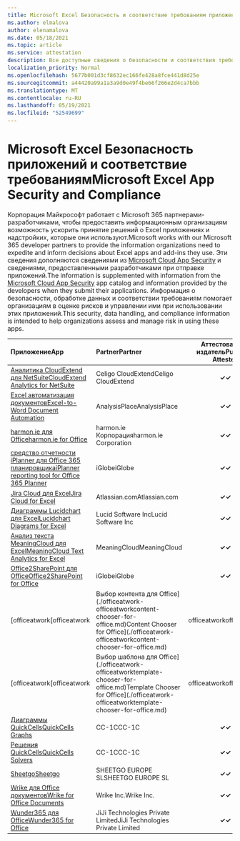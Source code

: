 ```yaml
---
title: Microsoft Excel Безопасность и соответствие требованиям приложения — все приложения
ms.author: elmalova
author: elenamalova
ms.date: 05/18/2021
ms.topic: article
ms.service: attestation
description: Все доступные сведения о безопасности и соответствия требованиям для всех Microsoft Excel приложений.
localization_priority: Normal
ms.openlocfilehash: 5677b001d3cf8632ec166fe428a8fce441d8d25e
ms.sourcegitcommit: a44420a99a1a3a9d0e49f4be66f266e2d4ca7bbb
ms.translationtype: MT
ms.contentlocale: ru-RU
ms.lasthandoff: 05/19/2021
ms.locfileid: "52549699"
---
```

# <a name="microsoft-excel-app-security-and-compliance"></a><span data-ttu-id="c8ccb-103">Microsoft Excel Безопасность приложений и соответствие требованиям</span><span class="sxs-lookup"><span data-stu-id="c8ccb-103">Microsoft Excel App Security and Compliance</span></span>

<span data-ttu-id="c8ccb-104">Корпорация Майкрософт работает с Microsoft 365 партнерами-разработчиками, чтобы предоставить информационным организациям возможность ускорить принятие решений о Excel приложениях и надстройких, которые они используют.</span><span class="sxs-lookup"><span data-stu-id="c8ccb-104">Microsoft works with our Microsoft 365 developer partners to provide the information organizations need to expedite and inform decisions about Excel apps and add-ins they use.</span></span> <span data-ttu-id="c8ccb-105">Эти сведения дополняются сведениями из [Microsoft Cloud App Security](https://www.microsoft.com/en-us/enterprise-mobility-security/cloud-app-security) и сведениями, предоставленными разработчиками при отправке приложений.</span><span class="sxs-lookup"><span data-stu-id="c8ccb-105">The information is supplemented with information from the [Microsoft Cloud App Security](https://www.microsoft.com/en-us/enterprise-mobility-security/cloud-app-security) app catalog and information provided by the developers when they submit their applications.</span></span> <span data-ttu-id="c8ccb-106">Информация о безопасности, обработке данных и соответствии требованиям помогает организациям в оценке рисков и управлении ими при использовании этих приложений.</span><span class="sxs-lookup"><span data-stu-id="c8ccb-106">This security, data handling, and compliance information is intended to help organizations assess and manage risk in using these apps.</span></span>

| <span data-ttu-id="c8ccb-107">**Приложение**</span><span class="sxs-lookup"><span data-stu-id="c8ccb-107">**App**</span></span> | <span data-ttu-id="c8ccb-108">**Partner**</span><span class="sxs-lookup"><span data-stu-id="c8ccb-108">**Partner**</span></span> | <span data-ttu-id="c8ccb-109">**Аттестованный издатель**</span><span class="sxs-lookup"><span data-stu-id="c8ccb-109">**Publisher Attested**</span></span> | <span data-ttu-id="c8ccb-110">**Сертифицировано**</span><span class="sxs-lookup"><span data-stu-id="c8ccb-110">**Certified**</span></span> |
|:--------|:------------|:----------------------:|:-------------:|
| [<span data-ttu-id="c8ccb-111">Аналитика CloudExtend для NetSuite</span><span class="sxs-lookup"><span data-stu-id="c8ccb-111">CloudExtend Analytics for NetSuite</span></span>](./celigo-cloudextend-analytics-for-netsuite.md) | <span data-ttu-id="c8ccb-112">Celigo CloudExtend</span><span class="sxs-lookup"><span data-stu-id="c8ccb-112">Celigo CloudExtend</span></span> | <span data-ttu-id="c8ccb-113">**✓**</span><span class="sxs-lookup"><span data-stu-id="c8ccb-113">**✓**</span></span> |  |
| [<span data-ttu-id="c8ccb-114">Excel автоматизация документов</span><span class="sxs-lookup"><span data-stu-id="c8ccb-114">Excel-to-Word Document Automation</span></span>](./analysisplace-excel-to-word-document-automation.md) | <span data-ttu-id="c8ccb-115">AnalysisPlace</span><span class="sxs-lookup"><span data-stu-id="c8ccb-115">AnalysisPlace</span></span> | <span data-ttu-id="c8ccb-116">**✓**</span><span class="sxs-lookup"><span data-stu-id="c8ccb-116">**✓**</span></span> |  |
| [<span data-ttu-id="c8ccb-117">harmon.ie для Office</span><span class="sxs-lookup"><span data-stu-id="c8ccb-117">harmon.ie for Office</span></span>](./harmonie-corporation-for-office.md) | <span data-ttu-id="c8ccb-118">harmon.ie Корпорация</span><span class="sxs-lookup"><span data-stu-id="c8ccb-118">harmon.ie Corporation</span></span> | <span data-ttu-id="c8ccb-119">**✓**</span><span class="sxs-lookup"><span data-stu-id="c8ccb-119">**✓**</span></span> |  |
| [<span data-ttu-id="c8ccb-120">средство отчетности iPlanner для Office 365 планировщика</span><span class="sxs-lookup"><span data-stu-id="c8ccb-120">iPlanner reporting tool for Office 365 Planner</span></span>](./iglobe-iplanner-reporting-tool-for-office-365-planner.md) | <span data-ttu-id="c8ccb-121">iGlobe</span><span class="sxs-lookup"><span data-stu-id="c8ccb-121">iGlobe</span></span> | <span data-ttu-id="c8ccb-122">**✓**</span><span class="sxs-lookup"><span data-stu-id="c8ccb-122">**✓**</span></span> | <img alt="Certified application badge" src="../media/certified-badge.png" height="25" width="25" /> |
| [<span data-ttu-id="c8ccb-123">Jira Cloud для Excel</span><span class="sxs-lookup"><span data-stu-id="c8ccb-123">Jira Cloud for Excel</span></span>](./atlassiancom-jira-cloud-for-excel.md) | <span data-ttu-id="c8ccb-124">Atlassian.com</span><span class="sxs-lookup"><span data-stu-id="c8ccb-124">Atlassian.com</span></span> | <span data-ttu-id="c8ccb-125">**✓**</span><span class="sxs-lookup"><span data-stu-id="c8ccb-125">**✓**</span></span> |  |
| [<span data-ttu-id="c8ccb-126">Диаграммы Lucidchart для Excel</span><span class="sxs-lookup"><span data-stu-id="c8ccb-126">Lucidchart Diagrams for Excel</span></span>](./lucid-software-inc-lucidchart-diagrams-for-excel.md) | <span data-ttu-id="c8ccb-127">Lucid Software Inc</span><span class="sxs-lookup"><span data-stu-id="c8ccb-127">Lucid Software Inc</span></span> | <span data-ttu-id="c8ccb-128">**✓**</span><span class="sxs-lookup"><span data-stu-id="c8ccb-128">**✓**</span></span> |  |
| [<span data-ttu-id="c8ccb-129">Анализ текста MeaningCloud для Excel</span><span class="sxs-lookup"><span data-stu-id="c8ccb-129">MeaningCloud Text Analytics for Excel</span></span>](./meaningcloud-text-analytics-for-excel.md) | <span data-ttu-id="c8ccb-130">MeaningCloud</span><span class="sxs-lookup"><span data-stu-id="c8ccb-130">MeaningCloud</span></span> | <span data-ttu-id="c8ccb-131">**✓**</span><span class="sxs-lookup"><span data-stu-id="c8ccb-131">**✓**</span></span> |  |
| [<span data-ttu-id="c8ccb-132">Office2SharePoint для Office</span><span class="sxs-lookup"><span data-stu-id="c8ccb-132">Office2SharePoint for Office</span></span>](./iglobe-office2sharepoint-for-office.md) | <span data-ttu-id="c8ccb-133">iGlobe</span><span class="sxs-lookup"><span data-stu-id="c8ccb-133">iGlobe</span></span> | <span data-ttu-id="c8ccb-134">**✓**</span><span class="sxs-lookup"><span data-stu-id="c8ccb-134">**✓**</span></span> | <img alt="Certified application badge" src="../media/certified-badge.png" height="25" width="25" /> |
| <span data-ttu-id="c8ccb-135">[officeatwork</span><span class="sxs-lookup"><span data-stu-id="c8ccb-135">[officeatwork</span></span> | <span data-ttu-id="c8ccb-136">Выбор контента для Office](./officeatwork-officeatworkcontent-chooser-for-office.md)</span><span class="sxs-lookup"><span data-stu-id="c8ccb-136">Content Chooser for Office](./officeatwork-officeatworkcontent-chooser-for-office.md)</span></span> | <span data-ttu-id="c8ccb-137">officeatwork</span><span class="sxs-lookup"><span data-stu-id="c8ccb-137">officeatwork</span></span> | <span data-ttu-id="c8ccb-138">**✓**</span><span class="sxs-lookup"><span data-stu-id="c8ccb-138">**✓**</span></span> | <img alt="Certified application badge" src="../media/certified-badge.png" height="25" width="25" /> |
| <span data-ttu-id="c8ccb-139">[officeatwork</span><span class="sxs-lookup"><span data-stu-id="c8ccb-139">[officeatwork</span></span> | <span data-ttu-id="c8ccb-140">Выбор шаблона для Office](./officeatwork-officeatworktemplate-chooser-for-office.md)</span><span class="sxs-lookup"><span data-stu-id="c8ccb-140">Template Chooser for Office](./officeatwork-officeatworktemplate-chooser-for-office.md)</span></span> | <span data-ttu-id="c8ccb-141">officeatwork</span><span class="sxs-lookup"><span data-stu-id="c8ccb-141">officeatwork</span></span> | <span data-ttu-id="c8ccb-142">**✓**</span><span class="sxs-lookup"><span data-stu-id="c8ccb-142">**✓**</span></span> | <img alt="Certified application badge" src="../media/certified-badge.png" height="25" width="25" /> |
| [<span data-ttu-id="c8ccb-143">Диаграммы QuickCells</span><span class="sxs-lookup"><span data-stu-id="c8ccb-143">QuickCells Graphs</span></span>](./cc-1c-quickcells-graphs.md) | <span data-ttu-id="c8ccb-144">CC-1C</span><span class="sxs-lookup"><span data-stu-id="c8ccb-144">CC-1C</span></span> | <span data-ttu-id="c8ccb-145">**✓**</span><span class="sxs-lookup"><span data-stu-id="c8ccb-145">**✓**</span></span> |  |
| [<span data-ttu-id="c8ccb-146">Решения QuickCells</span><span class="sxs-lookup"><span data-stu-id="c8ccb-146">QuickCells Solvers</span></span>](./cc-1c-quickcells-solvers.md) | <span data-ttu-id="c8ccb-147">CC-1C</span><span class="sxs-lookup"><span data-stu-id="c8ccb-147">CC-1C</span></span> | <span data-ttu-id="c8ccb-148">**✓**</span><span class="sxs-lookup"><span data-stu-id="c8ccb-148">**✓**</span></span> |  |
| [<span data-ttu-id="c8ccb-149">Sheetgo</span><span class="sxs-lookup"><span data-stu-id="c8ccb-149">Sheetgo</span></span>](./sheetgo-europe-sl.md) | <span data-ttu-id="c8ccb-150">SHEETGO EUROPE SL</span><span class="sxs-lookup"><span data-stu-id="c8ccb-150">SHEETGO EUROPE SL</span></span> | <span data-ttu-id="c8ccb-151">**✓**</span><span class="sxs-lookup"><span data-stu-id="c8ccb-151">**✓**</span></span> |  |
| [<span data-ttu-id="c8ccb-152">Wrike для Office документов</span><span class="sxs-lookup"><span data-stu-id="c8ccb-152">Wrike for Office Documents</span></span>](./wrike-inc-for-office-documents.md) | <span data-ttu-id="c8ccb-153">Wrike Inc.</span><span class="sxs-lookup"><span data-stu-id="c8ccb-153">Wrike Inc.</span></span> | <span data-ttu-id="c8ccb-154">**✓**</span><span class="sxs-lookup"><span data-stu-id="c8ccb-154">**✓**</span></span> | <img alt="Certified application badge" src="../media/certified-badge.png" height="25" width="25" /> |
| [<span data-ttu-id="c8ccb-155">Wunder365 для Office</span><span class="sxs-lookup"><span data-stu-id="c8ccb-155">Wunder365 for Office</span></span>](./jiji-technologies-private-limited-wunder365-for-office.md) | <span data-ttu-id="c8ccb-156">JiJi Technologies Private Limited</span><span class="sxs-lookup"><span data-stu-id="c8ccb-156">JiJi Technologies Private Limited</span></span> | <span data-ttu-id="c8ccb-157">**✓**</span><span class="sxs-lookup"><span data-stu-id="c8ccb-157">**✓**</span></span> |  |
